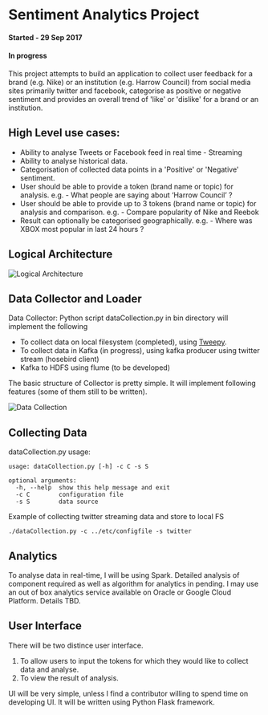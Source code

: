 # Sentiment Analytics Project

#### Started - 29 Sep 2017
#### In progress

This project attempts to build an application to collect user feedback for a brand (e.g. Nike) or an institution (e.g. Harrow Council) from social media sites primarily twitter and facebook, categorise as positive or negative sentiment and provides an overall trend of 'like' or 'dislike' for a brand or an institution.

## High Level use cases:

- Ability to analyse Tweets or Facebook feed in real time - Streaming
- Ability to analyse historical data.
- Categorisation of collected data points in a 'Positive' or 'Negative' sentiment.
- User should be able to provide a token (brand name or topic) for analysis.
    e.g. - What people are saying about ‘Harrow Council’ ?
- User should be able to provide up to 3 tokens (brand name or topic) for analysis and comparison.
    e.g. - Compare popularity of Nike and Reebok
- Result can optionally be categorised geographically.
    e.g. - Where was XBOX most popular in last 24 hours ?

## Logical Architecture

![Logical Architecture](https://github.com/bipulc/sentiment_analysis/blob/master/logical_architecture.jpg)

## Data Collector and Loader

Data Collector: Python script dataCollection.py in bin directory will implement the following 

- To collect data on local filesystem (completed), using [Tweepy](http://docs.tweepy.org/en/v3.5.0/getting_started.html). 
- To collect data in Kafka (in progress), using kafka producer using twitter stream (hosebird client)
- Kafka to HDFS using flume (to be developed)


The basic structure of Collector is pretty simple. It will implement following features (some of them still to be written).

![Data Collection](https://github.com/bipulc/sentiment_analysis/blob/master/DataCollection_twitter_fb.jpg)

## Collecting Data

dataCollection.py usage:
```
usage: dataCollection.py [-h] -c C -s S

optional arguments:
  -h, --help  show this help message and exit
  -c C        configuration file
  -s S        data source
```
Example of collecting twitter streaming data and store to local FS

```
./dataCollection.py -c ../etc/configfile -s twitter
```

## Analytics 
To analyse data in real-time, I will be using Spark. Detailed analysis of component required as well as algorithm for analytics in pending. I may use an out of box analytics service available on Oracle or Google Cloud Platform. Details TBD.

## User Interface
There will be two distince user interface. 
1.  To allow users to input the tokens for which they would like to collect data and analyse.
2.  To view the result of analysis.

UI will be very simple, unless I find a contributor willing to spend time on developing UI. It will be written using Python Flask framework.
